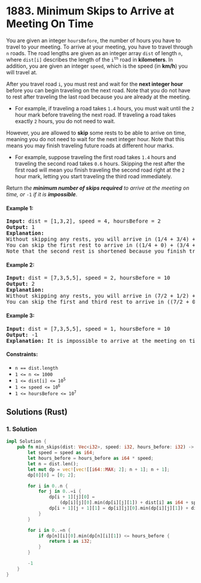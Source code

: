 # 1883. Minimum Skips to Arrive at Meeting On Time
You are given an integer `hoursBefore`, the number of hours you have to travel to your meeting. To arrive at your meeting, you have to travel through `n` roads. The road lengths are given as an integer array `dist` of length `n`, where `dist[i]` describes the length of the <code>i<sup>th</sup></code> road in **kilometers**. In addition, you are given an integer `speed`, which is the speed (in **km/h**) you will travel at.

After you travel road `i`, you must rest and wait for the **next integer hour** before you can begin traveling on the next road. Note that you do not have to rest after traveling the last road because you are already at the meeting.

* For example, if traveling a road takes `1.4` hours, you must wait until the `2` hour mark before traveling the next road. If traveling a road takes exactly `2` hours, you do not need to wait.

However, you are allowed to **skip** some rests to be able to arrive on time, meaning you do not need to wait for the next integer hour. Note that this means you may finish traveling future roads at different hour marks.

* For example, suppose traveling the first road takes `1.4` hours and traveling the second road takes `0.6` hours. Skipping the rest after the first road will mean you finish traveling the second road right at the `2` hour mark, letting you start traveling the third road immediately.

Return *the **minimum number of skips required** to arrive at the meeting on time, or* `-1` *if it is **impossible***.

#### Example 1:
<pre>
<strong>Input:</strong> dist = [1,3,2], speed = 4, hoursBefore = 2
<strong>Output:</strong> 1
<strong>Explanation:</strong>
Without skipping any rests, you will arrive in (1/4 + 3/4) + (3/4 + 1/4) + (2/4) = 2.5 hours.
You can skip the first rest to arrive in ((1/4 + 0) + (3/4 + 0)) + (2/4) = 1.5 hours.
Note that the second rest is shortened because you finish traveling the second road at an integer hour due to skipping the first rest.
</pre>

#### Example 2:
<pre>
<strong>Input:</strong> dist = [7,3,5,5], speed = 2, hoursBefore = 10
<strong>Output:</strong> 2
<strong>Explanation:</strong>
Without skipping any rests, you will arrive in (7/2 + 1/2) + (3/2 + 1/2) + (5/2 + 1/2) + (5/2) = 11.5 hours.
You can skip the first and third rest to arrive in ((7/2 + 0) + (3/2 + 0)) + ((5/2 + 0) + (5/2)) = 10 hours.
</pre>

#### Example 3:
<pre>
<strong>Input:</strong> dist = [7,3,5,5], speed = 1, hoursBefore = 10
<strong>Output:</strong> -1
<strong>Explanation:</strong> It is impossible to arrive at the meeting on time even if you skip all the rests.
</pre>

#### Constraints:
* `n == dist.length`
* `1 <= n <= 1000`
* <code>1 <= dist[i] <= 10<sup>5</sup></code>
* <code>1 <= speed <= 10<sup>6</sup></code>
* <code>1 <= hoursBefore <= 10<sup>7</sup></code>

## Solutions (Rust)

### 1. Solution
```Rust
impl Solution {
    pub fn min_skips(dist: Vec<i32>, speed: i32, hours_before: i32) -> i32 {
        let speed = speed as i64;
        let hours_before = hours_before as i64 * speed;
        let n = dist.len();
        let mut dp = vec![vec![[i64::MAX; 2]; n + 1]; n + 1];
        dp[0][0] = [0; 2];

        for i in 0..n {
            for j in 0..=i {
                dp[i + 1][j][0] =
                    (dp[i][j][0].min(dp[i][j][1]) + dist[i] as i64 + speed - 1) / speed * speed;
                dp[i + 1][j + 1][1] = dp[i][j][0].min(dp[i][j][1]) + dist[i] as i64;
            }
        }

        for i in 0..=n {
            if dp[n][i][0].min(dp[n][i][1]) <= hours_before {
                return i as i32;
            }
        }

        -1
    }
}
```
